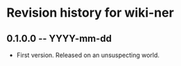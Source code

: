 # Revision history for wiki-ner

## 0.1.0.0  -- YYYY-mm-dd

* First version. Released on an unsuspecting world.
